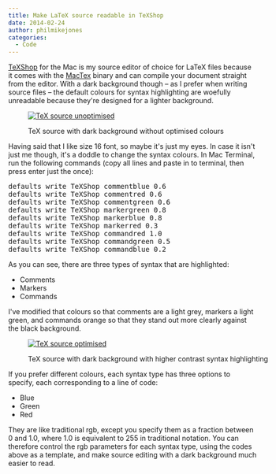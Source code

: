 ```yaml
---
title: Make LaTeX source readable in TeXShop
date: 2014-02-24
author: philmikejones
categories:
  - Code
---
```


[TeXShop](http://pages.uoregon.edu/koch/texshop/texshop.html) for the Mac is my source editor of choice for LaTeX files because it comes with the [MacTex](http://tug.org/mactex/) binary and can compile your document straight from the editor. With a dark background though &#8211; as I prefer when writing source files &#8211; the default colours for syntax highlighting are woefully unreadable because they're designed for a lighter background.<figure id="attachment_1016" class="thumbnail wp-caption aligncenter" style="width: 759px">

[<img class="size-full wp-image-1016" src="https://i0.wp.com/philmikejones.me/wp-content/uploads/2014/02/tex-source-not-optimised.png?fit=648%2C294" alt="TeX source unoptimised" srcset="https://i2.wp.com/philmikejones.me/wp-content/uploads/2014/02/tex-source-not-optimised.png?w=749 749w, https://i2.wp.com/philmikejones.me/wp-content/uploads/2014/02/tex-source-not-optimised.png?resize=300%2C136 300w, https://i0.wp.com/philmikejones.me/wp-content/uploads/2014/02/tex-source-not-optimised.png?resize=660%2C300 660w" sizes="(max-width: 648px) 100vw, 648px" data-recalc-dims="1" />](https://i1.wp.com/philmikejones.me/wp-content/uploads/2014/02/tex-source-not-optimised.png)<figcaption class="caption wp-caption-text">TeX source with dark background without optimised colours</figcaption></figure> 

Having said that I like size 16 font, so maybe it's just my eyes. In case it isn't just me though, it's a doddle to change the syntax colours. In Mac Terminal, run the following commands (copy all lines and paste in to terminal, then press enter just the once):

<pre class="brush: bash; title: ; notranslate" title="">defaults write TeXShop commentblue 0.6
defaults write TeXShop commentred 0.6
defaults write TeXShop commentgreen 0.6
defaults write TeXShop markergreen 0.8
defaults write TeXShop markerblue 0.8
defaults write TeXShop markerred 0.3
defaults write TeXShop commandred 1.0
defaults write TeXShop commandgreen 0.5
defaults write TeXShop commandblue 0.2</pre>

As you can see, there are three types of syntax that are highlighted:

- Comments
- Markers
- Commands

I've modified that colours so that comments are a light grey, markers a light green, and commands orange so that they stand out more clearly against the black background.<figure id="attachment_1017" class="thumbnail wp-caption aligncenter" style="width: 759px">

[<img class="size-full wp-image-1017" src="https://i2.wp.com/philmikejones.me/wp-content/uploads/2014/02/tex-source-optimised.png?fit=648%2C292" alt="TeX source optimised" srcset="https://i1.wp.com/philmikejones.me/wp-content/uploads/2014/02/tex-source-optimised.png?w=749 749w, https://i2.wp.com/philmikejones.me/wp-content/uploads/2014/02/tex-source-optimised.png?resize=300%2C135 300w, https://i1.wp.com/philmikejones.me/wp-content/uploads/2014/02/tex-source-optimised.png?resize=660%2C298 660w" sizes="(max-width: 648px) 100vw, 648px" data-recalc-dims="1" />](https://i0.wp.com/philmikejones.me/wp-content/uploads/2014/02/tex-source-optimised.png)<figcaption class="caption wp-caption-text">TeX source with dark background with higher contrast syntax highlighting</figcaption></figure> 

If you prefer different colours, each syntax type has three options to specify, each corresponding to a line of code:

- Blue
- Green
- Red

They are like traditional rgb, except you specify them as a fraction between 0 and 1.0, where 1.0 is equivalent to 255 in traditional notation. You can therefore control the rgb parameters for each syntax type, using the codes above as a template, and make source editing with a dark background much easier to read.